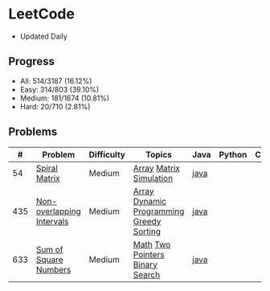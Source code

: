 # LeetCode

* Updated Daily

## Progress

* All: 514/3187 (16.12%)
* Easy: 314/803 (39.10%)
* Medium: 181/1674 (10.81%)
* Hard: 20/710 (2.81%)

## Problems

| # | Problem | Difficulty | Topics | Java | Python | C++ |
| ---- | --- | ------- |--- | ------- |--- | ------- |
| 54   | [Spiral Matrix](https://leetcode.com/problems/spiral-matrix/description/) | Medium | [Array]() [Matrix]() [Simulation]() | [java](code/SpiralMatrix/SpiralMatrix.java) |  |  |
| 435  | [Non-overlapping Intervals](https://leetcode.com/problems/non-overlapping-intervals/description/) | Medium | [Array]() [Dynamic Programming]() [Greedy]() [Sorting]() | [java](code/Non-OverlappingIntervals/Non-OverlappingIntervals.java) |  |  |
| 633  | [Sum of Square Numbers](https://leetcode.com/problems/sum-of-square-numbers/description/) | Medium  | [Math]() [Two Pointers]() [Binary Search]() | [java](code/SumOfSquareNumbers/SumOfSquareNumbers.java) |  |  |

